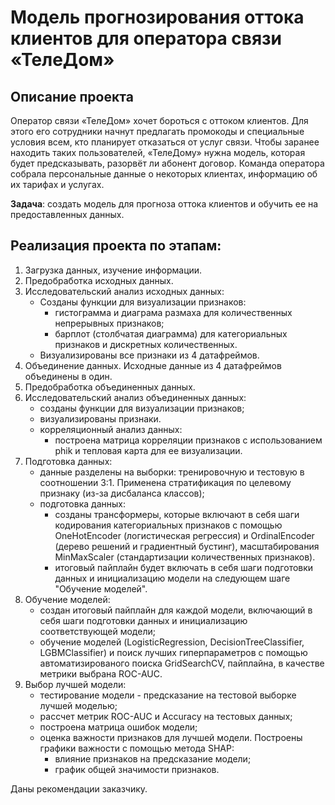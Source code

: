 # Модель прогнозирования оттока клиентов для оператора связи «ТелеДом»

## Описание проекта

Оператор связи «ТелеДом» хочет бороться с оттоком клиентов. Для этого его сотрудники начнут предлагать промокоды и специальные условия всем, кто планирует отказаться от услуг связи. Чтобы заранее находить таких пользователей, «ТелеДому» нужна модель, которая будет предсказывать, разорвёт ли абонент договор. Команда оператора собрала персональные данные о некоторых клиентах, информацию об их тарифах и услугах. 

**Задача**: создать модель для прогноза оттока клиентов и обучить ее на предоставленных данных.

## Реализация проекта по этапам:

1. Загрузка данных, изучение информации.
2. Предобработка исходных данных.
3. Исследовательский анализ исходных данных:
   - Созданы функции для визуализации признаков:
     - гистограмма и диаграма размаха для количественных непрерывных признаков;
     - барплот (столбчатая диаграмма) для категориальных признаков и дискретных количественных.
   - Визуализированы все признаки из 4 датафреймов. 
4. Объединение данных. Исходные данные из 4 датафреймов объединены в один.
5. Предобработка объединенных данных.
6. Исследовательский анализ объединенных данных:
   - созданы функции для визуализации признаков;
   - визуализированы признаки. 
   - корреляционный анализ данных:
      - построена матрица корреляции признаков с использованием phik и тепловая карта для ее визуализации. 
7. Подготовка данных:
   - данные разделены на выборки: тренировочную и тестовую в соотношении 3:1. Применена стратификация по целевому признаку (из-за дисбаланса классов);
   - подготовка данных:
     - созданы трансформеры, которые включают в себя шаги кодирования категориальных признаков с помощью OneHotEncoder (логистическая регрессия) и OrdinalEncoder (дерево решений и градиентный бустинг), масштабирования MinMaxScaler (стандартизации количественных признаков).
     - итоговый пайплайн будет включать в себя шаги подготовки данных и инициализацию модели на следующем шаге "Обучение моделей".
8. Обучение моделей:
   - создан итоговый пайплайн для каждой модели, включающий в себя шаги подготовки данных и инициализацию соответствующей модели;
   - обучение моделей (LogisticRegression, DecisionTreeClassifier, LGBMClassifier) и поиск лучших гиперпараметров с помощью автоматизированого поиска GridSearchCV, пайплайна, в качестве метрики выбрана ROC-AUC.
9. Выбор лучшей модели:
   - тестирование модели - предсказание на тестовой выборке лучшей моделью;
   - рассчет метрик ROC-AUC и Accuracy на тестовых данных;
   - построена матрица ошибок модели;
   - оценка важности признаков для лучшей модели. Построены графики важности с помощью метода SHAP:
      - влияние признаков на предсказание модели;
      - график общей значимости признаков.

Даны рекомендации заказчику.

